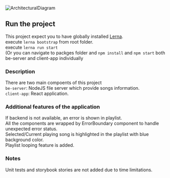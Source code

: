 ![ArchitecturalDiagram](https://user-images.githubusercontent.com/1351502/82133477-397fe780-980a-11ea-941a-aad6022951cd.PNG)

## Run the project
This project expect you to have globally installed [Lerna](https://lerna.js.org/).</br>
execute `lerna bootstrap` from root folder.<br />
execute `lerna run start`</br>
(Or you can navigate to packges folder and `npm install` and `npm start` both 
be-server and client-app individually

### Description

There are two main compoents of this project<br />
`be-server`: NodeJS file server which provide songs information.</br>
`client-app`: React application.<br>

### Additional features of the application
If backend is not available, an error is shown in playlist.</br>
All the components are wrapped by ErrorBoundary component to handle unexpected error status.</br>
Selected/Current playing song is highlighted in the playlist with blue background color.</br>
Playlist looping feature is added.<br>

### Notes

Unit tests and storybook stories are not added due to time limitations.<br />
